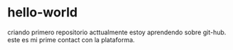 # hello-world
criando primero repositorio
acttualmente estoy aprendendo sobre git-hub.
este es mi prime contact con la plataforma.
